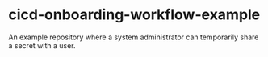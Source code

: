 # cicd-onboarding-workflow-example
An example repository where a system administrator can temporarily share a secret with a user.

